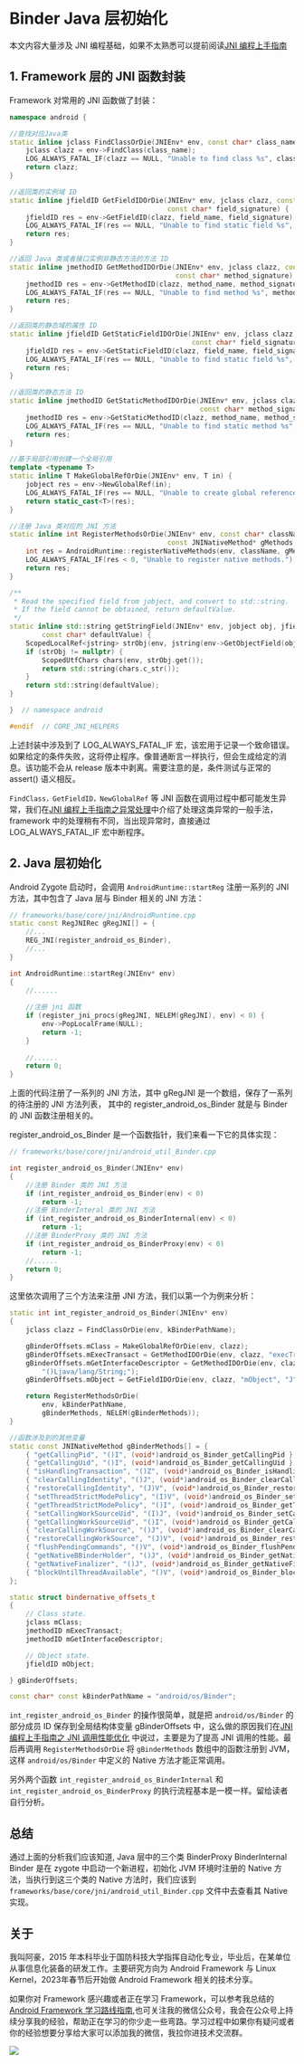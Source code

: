 # Binder Java 层初始化

本文内容大量涉及 JNI 编程基础，如果不太熟悉可以提前阅读[JNI 编程上手指南]()

## 1. Framework 层的 JNI 函数封装

Framework 对常用的 JNI 函数做了封装：

```c++
namespace android {

//查找对应Java类
static inline jclass FindClassOrDie(JNIEnv* env, const char* class_name) {
    jclass clazz = env->FindClass(class_name);
    LOG_ALWAYS_FATAL_IF(clazz == NULL, "Unable to find class %s", class_name);
    return clazz;
}

//返回类的实例域 ID
static inline jfieldID GetFieldIDOrDie(JNIEnv* env, jclass clazz, const char* field_name,
                                       const char* field_signature) {
    jfieldID res = env->GetFieldID(clazz, field_name, field_signature);
    LOG_ALWAYS_FATAL_IF(res == NULL, "Unable to find static field %s", field_name);
    return res;
}

//返回 Java 类或者接口实例非静态方法的方法 ID
static inline jmethodID GetMethodIDOrDie(JNIEnv* env, jclass clazz, const char* method_name,
                                         const char* method_signature) {
    jmethodID res = env->GetMethodID(clazz, method_name, method_signature);
    LOG_ALWAYS_FATAL_IF(res == NULL, "Unable to find method %s", method_name);
    return res;
}

//返回类的静态域的属性 ID
static inline jfieldID GetStaticFieldIDOrDie(JNIEnv* env, jclass clazz, const char* field_name,
                                             const char* field_signature) {
    jfieldID res = env->GetStaticFieldID(clazz, field_name, field_signature);
    LOG_ALWAYS_FATAL_IF(res == NULL, "Unable to find static field %s", field_name);
    return res;
}

//返回类的静态方法 ID
static inline jmethodID GetStaticMethodIDOrDie(JNIEnv* env, jclass clazz, const char* method_name,
                                               const char* method_signature) {
    jmethodID res = env->GetStaticMethodID(clazz, method_name, method_signature);
    LOG_ALWAYS_FATAL_IF(res == NULL, "Unable to find static method %s", method_name);
    return res;
}

//基于局部引用创建一个全局引用
template <typename T>
static inline T MakeGlobalRefOrDie(JNIEnv* env, T in) {
    jobject res = env->NewGlobalRef(in);
    LOG_ALWAYS_FATAL_IF(res == NULL, "Unable to create global reference.");
    return static_cast<T>(res);
}

//注册 Java 类对应的 JNI 方法
static inline int RegisterMethodsOrDie(JNIEnv* env, const char* className,
                                       const JNINativeMethod* gMethods, int numMethods) {
    int res = AndroidRuntime::registerNativeMethods(env, className, gMethods, numMethods);
    LOG_ALWAYS_FATAL_IF(res < 0, "Unable to register native methods.");
    return res;
}

/**
 * Read the specified field from jobject, and convert to std::string.
 * If the field cannot be obtained, return defaultValue.
 */
static inline std::string getStringField(JNIEnv* env, jobject obj, jfieldID fieldId,
        const char* defaultValue) {
    ScopedLocalRef<jstring> strObj(env, jstring(env->GetObjectField(obj, fieldId)));
    if (strObj != nullptr) {
        ScopedUtfChars chars(env, strObj.get());
        return std::string(chars.c_str());
    }
    return std::string(defaultValue);
}

}  // namespace android

#endif  // CORE_JNI_HELPERS

```

上述封装中涉及到了 LOG_ALWAYS_FATAL_IF 宏，该宏用于记录一个致命错误。如果给定的条件失败，这将停止程序。像普通断言一样执行，但会生成给定的消息。该功能不会从 release 版本中剥离。需要注意的是，条件测试与正常的 assert() 语义相反。

`FindClass，GetFieldID，NewGlobalRef` 等 JNI 函数在调用过程中都可能发生异常，我们在[JNI 编程上手指南之异常处理]()中介绍了处理这类异常的一般手法，framework 中的处理稍有不同，当出现异常时，直接通过 LOG_ALWAYS_FATAL_IF 宏中断程序。


## 2. Java 层初始化

Android Zygote 启动时，会调用 `AndroidRuntime::startReg` 注册一系列的 JNI 方法，其中包含了 Java 层与 Binder 相关的 JNI 方法：

```c++
// frameworks/base/core/jni/AndroidRuntime.cpp
static const RegJNIRec gRegJNI[] = {
	//...
	REG_JNI(register_android_os_Binder),
	//...
}

int AndroidRuntime::startReg(JNIEnv* env)
{  
    //......
    
    //注册 jni 函数
    if (register_jni_procs(gRegJNI, NELEM(gRegJNI), env) < 0) {
        env->PopLocalFrame(NULL);
        return -1;
    }
    
    //......
    return 0;
}
```

上面的代码注册了一系列的 JNI 方法，其中 gRegJNI 是一个数组，保存了一系列的待注册的 JNI 方法列表， 其中的 register_android_os_Binder 就是与 Binder 的 JNI 函数注册相关的。

register_android_os_Binder 是一个函数指针，我们来看一下它的具体实现：

```c++
// frameworks/base/core/jni/android_util_Binder.cpp

int register_android_os_Binder(JNIEnv* env)
{
    //注册 Binder 类的 JNI 方法
    if (int_register_android_os_Binder(env) < 0)
        return -1;
    //注册 BinderInteral 类的 JNI 方法
    if (int_register_android_os_BinderInternal(env) < 0)
        return -1;
    //注册 BinderProxy 类的 JNI 方法
    if (int_register_android_os_BinderProxy(env) < 0)
        return -1;
    //......
    return 0;
}
```

这里依次调用了三个方法来注册 JNI 方法，我们以第一个为例来分析：

```c++
static int int_register_android_os_Binder(JNIEnv* env)
{
    jclass clazz = FindClassOrDie(env, kBinderPathName);

    gBinderOffsets.mClass = MakeGlobalRefOrDie(env, clazz);
    gBinderOffsets.mExecTransact = GetMethodIDOrDie(env, clazz, "execTransact", "(IJJI)Z");
    gBinderOffsets.mGetInterfaceDescriptor = GetMethodIDOrDie(env, clazz, "getInterfaceDescriptor",
        "()Ljava/lang/String;");
    gBinderOffsets.mObject = GetFieldIDOrDie(env, clazz, "mObject", "J");

    return RegisterMethodsOrDie(
        env, kBinderPathName,
        gBinderMethods, NELEM(gBinderMethods));
}

//函数涉及到的其他变量
static const JNINativeMethod gBinderMethods[] = {
    { "getCallingPid", "()I", (void*)android_os_Binder_getCallingPid },
    { "getCallingUid", "()I", (void*)android_os_Binder_getCallingUid },
    { "isHandlingTransaction", "()Z", (void*)android_os_Binder_isHandlingTransaction },
    { "clearCallingIdentity", "()J", (void*)android_os_Binder_clearCallingIdentity },
    { "restoreCallingIdentity", "(J)V", (void*)android_os_Binder_restoreCallingIdentity },
    { "setThreadStrictModePolicy", "(I)V", (void*)android_os_Binder_setThreadStrictModePolicy },
    { "getThreadStrictModePolicy", "()I", (void*)android_os_Binder_getThreadStrictModePolicy },
    { "setCallingWorkSourceUid", "(I)J", (void*)android_os_Binder_setCallingWorkSourceUid },
    { "getCallingWorkSourceUid", "()I", (void*)android_os_Binder_getCallingWorkSourceUid },
    { "clearCallingWorkSource", "()J", (void*)android_os_Binder_clearCallingWorkSource },
    { "restoreCallingWorkSource", "(J)V", (void*)android_os_Binder_restoreCallingWorkSource },
    { "flushPendingCommands", "()V", (void*)android_os_Binder_flushPendingCommands },
    { "getNativeBBinderHolder", "()J", (void*)android_os_Binder_getNativeBBinderHolder },
    { "getNativeFinalizer", "()J", (void*)android_os_Binder_getNativeFinalizer },
    { "blockUntilThreadAvailable", "()V", (void*)android_os_Binder_blockUntilThreadAvailable }
};

static struct bindernative_offsets_t
{
    // Class state.
    jclass mClass;
    jmethodID mExecTransact;
    jmethodID mGetInterfaceDescriptor;

    // Object state.
    jfieldID mObject;

} gBinderOffsets;

const char* const kBinderPathName = "android/os/Binder";
```

`int_register_android_os_Binder` 的操作很简单，就是把 `android/os/Binder` 的部分成员 ID 保存到全局结构体变量 gBinderOffsets 中，这么做的原因我们在[JNI 编程上手指南之 JNI 调用性能优化]() 中说过，主要是为了提高 JNI 调用的性能。最后再调用 `RegisterMethodsOrDie` 将 `gBinderMethods` 数组中的函数注册到 JVM，这样 `android/os/Binder` 中定义的 Native 方法才能正常调用。


另外两个函数 `int_register_android_os_BinderInternal` 和 `int_register_android_os_BinderProxy` 的执行流程基本是一模一样。留给读者自行分析。

## 总结

通过上面的分析我们应该知道, Java 层中的三个类 BinderProxy BinderInternal Binder 是在 zygote 中启动一个新进程，初始化 JVM 环境时注册的 Native 方法，当执行到这三个类的 Native 方法时，我们应该到 `frameworks/base/core/jni/android_util_Binder.cpp` 文件中去查看其 Native 实现。

## 关于

我叫阿豪，2015 年本科毕业于国防科技大学指挥自动化专业，毕业后，在某单位从事信息化装备的研发工作。主要研究方向为 Android Framework 与 Linux Kernel，2023年春节后开始做 Android Framework 相关的技术分享。

如果你对 Framework 感兴趣或者正在学习 Framework，可以参考我总结的[Android Framework 学习路线指南](https://github.com/yuandaimaahao/AndroidFrameworkTutorial),也可关注我的微信公众号，我会在公众号上持续分享我的经验，帮助正在学习的你少走一些弯路。学习过程中如果你有疑问或者你的经验想要分享给大家可以添加我的微信，我拉你进技术交流群。

![](https://gitee.com/stingerzou/pic-bed/raw/master/img/4e7348e352774883ecb19ab021d6cee.jpg)